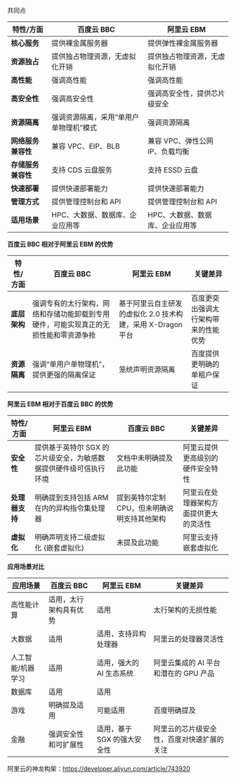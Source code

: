 

共同点

| **特性/方面**      | **百度云 BBC**                         | **阿里云 EBM**                  |
| ------------------ | -------------------------------------- | ------------------------------- |
| **核心服务**       | 提供裸金属服务器                       | 提供弹性裸金属服务器            |
| **资源独占**       | 提供独占物理资源，无虚拟化开销         | 提供独占物理资源，无虚拟化开销  |
| **高性能**         | 强调高性能                             | 强调高性能                      |
| **高安全性**       | 强调高安全性                           | 强调高安全性，提供芯片级安全    |
| **资源隔离**       | 强调资源隔离，采用“单用户单物理机”模式 | 强调资源隔离                    |
| **网络服务兼容性** | 兼容 VPC、EIP、BLB                     | 兼容 VPC、弹性公网 IP、负载均衡 |
| **存储服务兼容性** | 支持 CDS 云盘服务                      | 支持 ESSD 云盘                  |
| **快速部署**       | 提供快速部署能力                       | 提供快速部署能力                |
| **管理方式**       | 提供管理控制台和 API                   | 提供管理控制台和 API            |
| **适用场景**       | HPC、大数据、数据库、企业应用等        | HPC、大数据、数据库、企业应用等 |



**百度云 BBC 相对于阿里云 EBM 的优势**

| **特性/方面** | **百度云 BBC**                                               | **阿里云 EBM**                                              | **关键差异**                         |
| ------------- | ------------------------------------------------------------ | ----------------------------------------------------------- | ------------------------------------ |
| **底层架构**  | 强调专有的太行架构，网络和存储功能卸载到专用硬件，可能实现真正的无损性能和零资源争抢 | 基于阿里云自主研发的虚拟化 2.0 技术构建，采用 X-Dragon 平台 | 百度更突出强调太行架构带来的性能优势 |
| **资源隔离**  | 强调“单用户单物理机”，提供更强的隔离保证                     | 笼统声明资源隔离                                            | 百度提供更明确的单租户保证           |



**阿里云 EBM 相对于百度云 BBC 的优势**

| **特性/方面**  | **阿里云 EBM**                                               | **百度云 BBC**                               | **关键差异**                           |
| -------------- | ------------------------------------------------------------ | -------------------------------------------- | -------------------------------------- |
| **安全性**     | 提供基于英特尔 SGX 的芯片级安全，为敏感数据提供硬件级可信执行环境 | 文档中未明确提及此功能                       | 阿里云提供更高级别的硬件安全特性       |
| **处理器支持** | 明确提到支持包括 ARM 在内的异构指令集处理器                  | 提到英特尔定制 CPU，但未明确说明支持其他架构 | 阿里云在处理器架构方面提供更大的灵活性 |
| **虚拟化**     | 明确声明支持二级虚拟化 (嵌套虚拟化)                          | 未提及此功能                                 | 阿里云支持嵌套虚拟化                   |





**应用场景对比**

| **应用场景**      | **百度云 BBC**         | **阿里云 EBM**              | **关键差异**                               |
| ----------------- | ---------------------- | --------------------------- | ------------------------------------------ |
| 高性能计算        | 适用，太行架构具有优势 | 适用                        | 太行架构的无损性能                         |
| 大数据            | 适用                   | 适用，支持异构处理器        | 阿里云的处理器灵活性                       |
| 人工智能/机器学习 | 适用                   | 适用，强大的 AI 生态系统    | 阿里云集成的 AI 平台和潜在的 GPU 产品      |
| 数据库            | 适用                   | 适用                        |                                            |
| 游戏              | 明确提及适用           | 可能适用                    | 百度明确提及                               |
| 金融              | 强调安全性和可扩展性   | 适用，基于 SGX 的强大安全性 | 阿里云的芯片级安全性，百度对快速扩展的关注 |





阿里云的神龙构架：https://developer.aliyun.com/article/743920